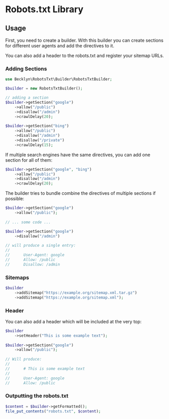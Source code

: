 Robots.txt Library
==================


Usage
-----

First, you need to create a builder. With this builder you can create sections for different user agents and add the directives to it.

You can also add a header to the robots.txt and register your sitemap URLs.


### Adding Sections

```php
use Becklyn\RobotsTxt\Builder\RobotsTxtBuilder;

$builder = new RobotsTxtBuilder();

// adding a section
$builder->getSection("google")
    ->allow("/public")
    ->disallow("/admin")
    ->crawlDelay(20);
    
$builder->getSection("bing")
    ->allow("/public")
    ->disallow("/admin")
    ->disallow("/private")
    ->crawlDelay(15);
```
    
If multiple search engines have the same directives, you can add one section for all of them:
```php
$builder->getSection("google", "bing")
    ->allow("/public")
    ->disallow("/admin")
    ->crawlDelay(20);
```    
    
The builder tries to bundle combine the directives of multiple sections if possible:

```php
$builder->getSection("google")
    ->allow("/public");
    
// ... some code ...

$builder->getSection("google")
    ->disallow("/admin")
    
// will produce a single entry:
//
//      User-Agent: google
//      Allow: /public
//      Disallow: /admin
```

### Sitemaps

```php
$builder
    ->addSitemap("https://example.org/sitemap.xml.tar.gz")
    ->addSitemap("https://example.org/sitemap.xml");
```

### Header

You can also add a header which will be included at the very top:

```php
$builder
    ->setHeader("This is some example text");
    
$builder->getSection("google")
    ->allow("/public");
    
// Will produce:
//
//      # This is some example text
//
//      User-Agent: google
//      Allow: /public
```

### Outputting the robots.txt

```php
$content = $builder->getFormatted();
file_put_contents("robots.txt", $content);
```
